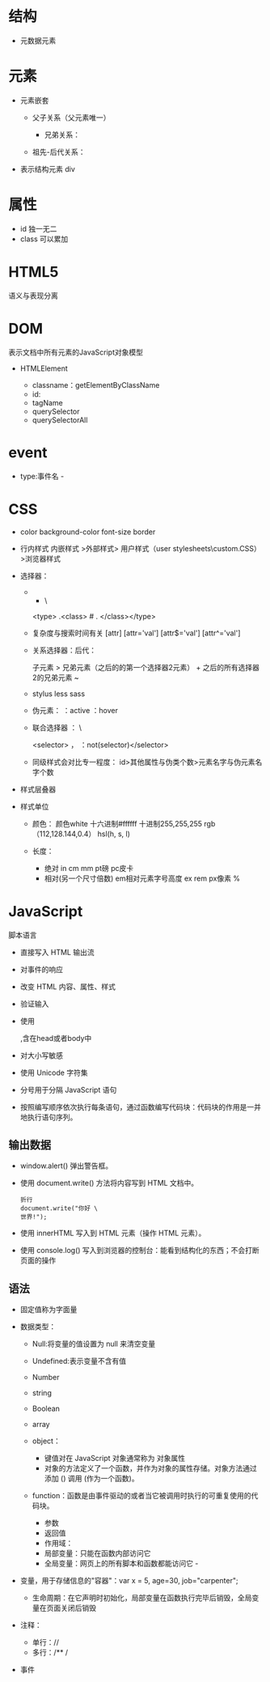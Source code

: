 # 结构

- 元数据元素

# 元素

- 元素嵌套

  - 父子关系（父元素唯一）

    - 兄弟关系：

  - 祖先-后代关系：

- 表示结构元素 div

# 属性

- id 独一无二
- class 可以累加

# HTML5

语义与表现分离

# DOM

表示文档中所有元素的JavaScript对象模型

- HTMLElement

  - classname：getElementByClassName
  - id:
  - tagName
  - querySelector
  - querySelectorAll

# event

- type:事件名 -

# CSS

- color background-color font-size border
- 行内样式 内嵌样式 >外部样式> 用户样式（user stylesheets\custom.CSS）>浏览器样式
- 选择器：

  - * \

    <type\> .\<class\> #<id>
      <type>.<class>
    </class></type>
    </id></class\></type\>

  - 复杂度与搜索时间有关 [attr] [attr='val'] [attr$='val'] [attr^='val']
  - 关系选择器：后代：

    <selector>
      <selector> 子元素<selector> &gt; <selector> 兄弟元素（之后的的第一个选择器2元素） <selector> + <selector> 之后的所有选择器2的兄弟元素<selector> ~ <selector>
    </selector></selector></selector></selector></selector></selector></selector>
    </selector>

  - stylus less sass
  - 伪元素： ：active ：hover
  - 联合选择器 ： \

    <selector\> ， <selector> ：not(selector)</selector></selector\>

  - 同级样式会对比专一程度： id>其他属性与伪类个数>元素名字与伪元素名字个数

- 样式层叠器
- 样式单位

  - 颜色： 颜色white 十六进制#ffffff 十进制255,255,255 rgb（112,128.144,0.4） hsl(h, s, l)
  - 长度：

    - 绝对 in cm mm pt磅 pc皮卡
    - 相对(另一个尺寸倍数) em相对元素字号高度 ex rem px像素 %

# JavaScript

脚本语言

- 直接写入 HTML 输出流
- 对事件的响应
- 改变 HTML 内容、属性、样式
- 验证输入
- 使用

  <script>
  </script>

  ,含在head或者body中
- 对大小写敏感
- 使用 Unicode 字符集
- 分号用于分隔 JavaScript 语句
- 按照编写顺序依次执行每条语句，通过函数编写代码块：代码块的作用是一并地执行语句序列。

## 输出数据

- window.alert() 弹出警告框。
- 使用 document.write() 方法将内容写到 HTML 文档中。

  ```
  折行
  document.write("你好 \
  世界!");
  ```

- 使用 innerHTML 写入到 HTML 元素（操作 HTML 元素）。
- 使用 console.log() 写入到浏览器的控制台：能看到结构化的东西；不会打断页面的操作

## 语法

- 固定值称为字面量
- 数据类型：

  - Null:将变量的值设置为 null 来清空变量
  - Undefined:表示变量不含有值
  - Number
  - string
  - Boolean
  - array
  - object：

    - 键值对在 JavaScript 对象通常称为 对象属性
    - 对象的方法定义了一个函数，并作为对象的属性存储。对象方法通过添加 () 调用 (作为一个函数)。

  - function：函数是由事件驱动的或者当它被调用时执行的可重复使用的代码块。

    - 参数
    - 返回值
    - 作用域：
    - 局部变量：只能在函数内部访问它
    - 全局变量：网页上的所有脚本和函数都能访问它 -

- 变量，用于存储信息的"容器"：var x = 5, age=30, job="carpenter";

  - 生命周期：在它声明时初始化，局部变量在函数执行完毕后销毁，全局变量在页面关闭后销毁

- 注释：

  - 单行：//
  - 多行：/** /

- 事件

